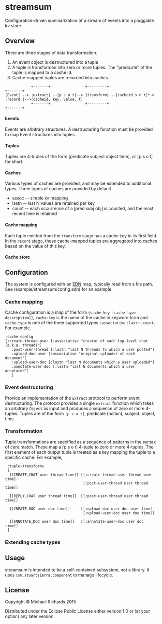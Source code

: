 # streamsum

Configuration-driven summarization of a stream of events into a pluggable kv store.

## Overview

There are three stages of data transformation.

1. An event object is destructured into a tuple
2. A tuple is transformed into zero or more tuples.  The "predicate" of the tuple is mapped to a cache id.
3. Cache-mapped tuples are recorded into caches

```
            +-------+                +---------+                      +-------+
[Event] --> |extract| --[p s o t]--> |transform| --[cacheid s o t]*-> |record |-->[cacheid, key, value, t]
            +-------+                +---------+                      +-------+
```

#### Events
Events are arbitrary structures.  A destructuring function must be provided to map Event structures into tuples.

#### Tuples
Tuples are 4-tuples of the form [predicate subject object time], or [p s o t] for short.

#### Caches
Various types of caches are provided, and may be extended to additional types.  Three types of caches are provided by default

  * assoc -- simple kv mapping
  * lastn -- last N values are retained per key
  * count -- each occurrence of a [pred subj obj] is counted, and the most recent time is retained


#### Cache mapping
Each tuple emitted from the `transform` stage has a cache key in its first field.  In the `record` stage, these cache-mapped tuples are aggregated into caches based on the value of this key.

#### Cache store

## Configuration

The system is configured with an [EDN](http://edn-format.org/) map, typically read from a file path.
See (example/streamsum/config.edn) for an example.


### Cache mapping
Cache configuration is a map of the form `{cache-key [cache-type description]}`, `cache-key` is the name of the cache in keyword form and `cache-type` is one of the three supported types `:associative` `:lastn` `:count`.  For example, 

```
:cache-config
{:create-thread-user [:associative "creator of each top-level chat (a.k.a. thread)"]
   :post-user-thread [:lastn "last N threads to which a user posted"]
   :upload-doc-user [:associative "original uploader of each document"]
   :upload-user-doc [:lastn "last N documents which a user uploaded"]
   :annotate-user-doc [:lastn "last N documents which a user annotated"]
   }
```

### Event destructuring

Provide an implementation of the `Extract` protocol to perform event destructuring.  The protocol provides a single `extract` function which takes an arbitrary `Object` as input and produces a sequence of zero or more 4-tuples.  Tuples are of the form `[p s o t]`,  predicate (action), subject, object, time.

### Transformation

Tuple transformations are specified as a sequence of patterns in the syntax of core.match.  These map a [p s o t] 4-tuple to zero or more 4-tuples. The first element of each output tuple is treated as a key mapping the tuple to a specific cache.  For example,

```
 :tuple-transforms
 [
  [[CREATE_CHAT user thread time]] [[:create-thread-user thread user time]
                                    [:post-user-thread user thread time]]
               
  [[REPLY_CHAT user thread time]]  [[:post-user-thread user thread time]]
               
  [[CREATE_DOC user doc time]]     [[:upload-doc-user doc user time]
                                    [:upload-user-doc user doc time]]

  [[ANNOTATE_DOC user doc time]]   [[:annotate-user-doc user doc time]]
 ]
```

### Extending cache types

## Usage
streamsum is intended to be a self-contained subsystem, not a library.  It uses `com.stuartsierra.component` to manage lifecycle.

## License

Copyright © Michael Richards 2015

Distributed under the Eclipse Public License either version 1.0 or (at
your option) any later version.
